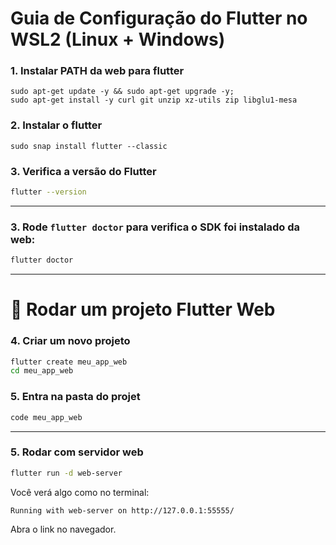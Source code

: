 # Guia de Configuração do Flutter no WSL2 (Linux + Windows)

### 1. Instalar PATH da web para flutter
```
sudo apt-get update -y && sudo apt-get upgrade -y;
sudo apt-get install -y curl git unzip xz-utils zip libglu1-mesa
```

### 2. Instalar o flutter
```
sudo snap install flutter --classic
```

### 3. Verifica a versão do Flutter

```bash
flutter --version
```

---

### 3. Rode `flutter doctor` para verifica o SDK foi instalado da web:

```bash
flutter doctor
```
---

# 🚀 Rodar um projeto Flutter Web

### 4. Criar um novo projeto

```bash
flutter create meu_app_web
cd meu_app_web
```

### 5. Entra na pasta do projet

```bash
code meu_app_web
```
---


### 5. Rodar com servidor web

``` bash
flutter run -d web-server
```

Você verá algo como no terminal:

```
Running with web-server on http://127.0.0.1:55555/
```
Abra o link no navegador.


